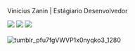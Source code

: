 Vinicius Zanin | Estágiario Desenvolvedor
<div> 
  <a href="https://www.instagram.com/vinizaninreal/" target="_blank"><img src="https://img.shields.io/badge/-Instagram-%23E4405F?style=for-the-badge&logo=instagram&logoColor=white" target="_blank"></a> 
  <a href = "mailto:vinizanincontato@gmail.com"><img src="https://img.shields.io/badge/-Gmail-%23333?style=for-the-badge&logo=gmail&logoColor=white" target="_blank"></a>
  <a href="https://www.linkedin.com/in/vinicius-zanin-a27137252/" target="_blank"><img src="https://img.shields.io/badge/-LinkedIn-%230077B5?style=for-the-badge&logo=linkedin&logoColor=white" target="_blank"></a> 
</div>
</div>
<div style ="display: inline_block"><br>
  <img aling="right" alt="tumblr_pfu7fgVWVP1x0nyqko3_1280" src="https://i.pinimg.com/originals/0a/1c/d1/0a1cd13a11138e65308676b9867fb0e8.gif">
</div>
